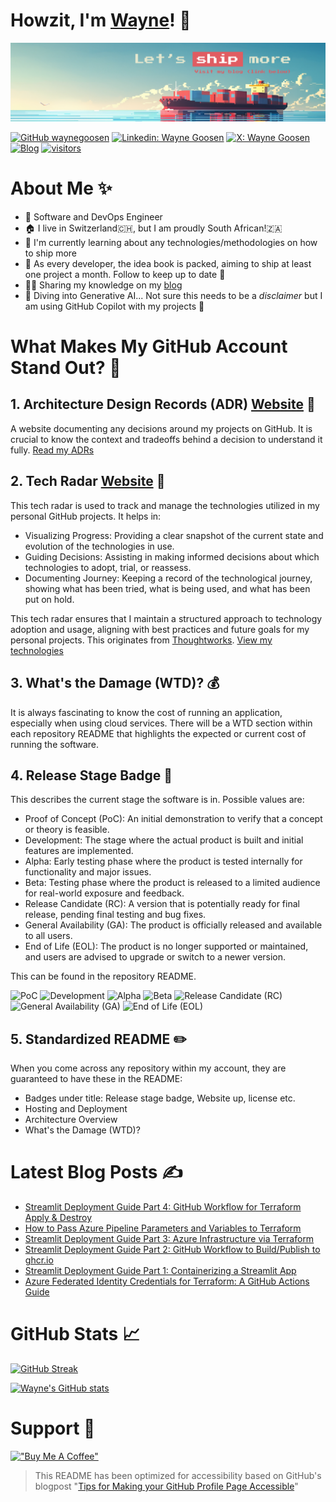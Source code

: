 <!--
**WayneGoosen/WayneGoosen** is a ✨ _special_ ✨ repository because its `README.md` (this file) appears on your GitHub profile.

Here are some ideas to get you started:

- 🔭 I’m currently working on ...
- 🌱 I’m currently learning ...
- 👯 I’m looking to collaborate on ...
- 🤔 I’m looking for help with ...
- 💬 Ask me about ...
- 📫 How to reach me: ...
- 😄 Pronouns: ...
- ⚡ Fun fact: ...

https://emojipedia.org/heart-hands
-->

# Howzit, I'm [Wayne](https://www.linkedin.com/in/waynegoosen/)! 👋

<!-- 
Colors
#e05c62 pink 
#e4e7ce cream
#5fa5b4 blue
-->

![Let's ship more banner](./images/banner.png)

[![GitHub waynegoosen](https://img.shields.io/github/followers/waynegoosen?style=social&label=follow)](https://github.com/WayneGoosen)
[![Linkedin: Wayne Goosen](https://img.shields.io/badge/-Wayne%20Goosen-blue?style=flat-square&logo=Linkedin&logoColor=white&link=https://www.linkedin.com/in/waynegoosen/)](https://www.linkedin.com/in/waynegoosen/)
[![X: Wayne Goosen](https://img.shields.io/twitter/follow/GoosenWayne)](https://x.com/GoosenWayne)
[![Blog](https://img.shields.io/website?color=0ab9e6&style=flat-square&up_message=blog.waynegoosen.com&url=https%3A%2F%2Fblog.waynegoosen.com)](https://blog.waynegoosen.com)
[![visitors](https://visitor-badge.laobi.icu/badge?page_id=waynegoosen.visitorbadge)](https://github.com/WayneGoosen)

# About Me ✨

- 🔭 Software and DevOps Engineer
- 🏠 I live in Switzerland🇨🇭, but I am proudly South African!🇿🇦
- 🌱 I'm currently learning about any technologies/methodologies on how to ship more
- 🚢 As every developer, the idea book is packed, aiming to ship at least one project a month. Follow to keep up to date 🙌
- 👨‍💻 Sharing my knowledge on my [blog](https://blog.waynegoosen.com/)
- 🤖 Diving into Generative AI... Not sure this needs to be a *disclaimer* but I am using GitHub Copilot with my projects 🚀

# What Makes My GitHub Account Stand Out? 🧐

## 1. Architecture Design Records (ADR) [Website](https://adr.waynegoosen.com/log4brains/) 📒

A website documenting any decisions around my projects on GitHub. It is crucial to know the context and tradeoffs behind a decision to understand it fully. [Read my ADRs](https://adr.waynegoosen.com/log4brains/)

## 2. Tech Radar [Website](https://techradar.waynegoosen.com/) 💭

This tech radar is used to track and manage the technologies utilized in my personal GitHub projects. It helps in:

- Visualizing Progress: Providing a clear snapshot of the current state and evolution of the technologies in use.
- Guiding Decisions: Assisting in making informed decisions about which technologies to adopt, trial, or reassess.
- Documenting Journey: Keeping a record of the technological journey, showing what has been tried, what is being used, and what has been put on hold.

This tech radar ensures that I maintain a structured approach to technology adoption and usage, aligning with best practices and future goals for my personal projects. This originates from [Thoughtworks](https://www.thoughtworks.com/radar). [View my technologies](https://techradar.waynegoosen.com/)

## 3. What's the Damage (WTD)? 💰

It is always fascinating to know the cost of running an application, especially when using cloud services. There will be a WTD section within each repository README that highlights the expected or current cost of running the software.

## 4. Release Stage Badge 🚀

This describes the current stage the software is in. Possible values are:

- Proof of Concept (PoC): An initial demonstration to verify that a concept or theory is feasible.
- Development: The stage where the actual product is built and initial features are implemented.
- Alpha: Early testing phase where the product is tested internally for functionality and major issues.
- Beta: Testing phase where the product is released to a limited audience for real-world exposure and feedback.
- Release Candidate (RC): A version that is potentially ready for final release, pending final testing and bug fixes.
- General Availability (GA): The product is officially released and available to all users.
- End of Life (EOL): The product is no longer supported or maintained, and users are advised to upgrade or switch to a newer version.

This can be found in the repository README.

![PoC](https://img.shields.io/badge/Release_Stage-PoC-yellow?color=%23FF4500
)
![Development](https://img.shields.io/badge/Release_Stage-Development-yellow?color=%23FF8C00
)
![Alpha](https://img.shields.io/badge/Release_Stage-Alpha-yellow?color=%23FFD700
)
![Beta](https://img.shields.io/badge/Release_Stage-Beta-yellow?color=%23ADFF2F
)
![Release Candidate (RC)](https://img.shields.io/badge/Release_Stage-Release_Candidate_(RC)-yellow?color=%2300BFFF
)
![General Availability (GA)](https://img.shields.io/badge/Release_Stage-General_Availability_(GA)-yellow?color=%2332CD32
)
![End of Life (EOL)](https://img.shields.io/badge/Release_Stage-End_of_Life_(EOL)-yellow?color=%238B0000
)

## 5. Standardized README ✏️

When you come across any repository within my account, they are guaranteed to have these in the README:

- Badges under title: Release stage badge, Website up, license etc.
- Hosting and Deployment
- Architecture Overview
- What's the Damage (WTD)?

# Latest Blog Posts ✍️

- [Streamlit Deployment Guide Part 4: GitHub Workflow for Terraform Apply & Destroy](https://blog.waynegoosen.com/post/streamlit-deployment-guide-part-4-github-tf-workflow/)
- [How to Pass Azure Pipeline Parameters and Variables to Terraform](https://blog.waynegoosen.com/post/add-boolean-vars-terraform-azure-devops/)
- [Streamlit Deployment Guide Part 3: Azure Infrastructure via Terraform](https://blog.waynegoosen.com/post/streamlit-deployment-guide-part-3-azure-infra/)
- [Streamlit Deployment Guide Part 2: GitHub Workflow to Build/Publish to ghcr.io](https://blog.waynegoosen.com/post/streamlit-deployment-guide-part-2-github-workflow/)
- [Streamlit Deployment Guide Part 1: Containerizing a Streamlit App](https://blog.waynegoosen.com/post/streamlit-deployment-guide-part-1-containerization/)
- [Azure Federated Identity Credentials for Terraform: A GitHub Actions Guide](https://blog.waynegoosen.com/post/fed-creds-tf-github-actions/)

# GitHub Stats 📈

[![GitHub Streak](https://github-readme-streak-stats.herokuapp.com?user=waynegoosen&theme=dark)](https://git.io/streak-stats)

[![Wayne's GitHub stats](https://github-readme-stats.vercel.app/api?username=waynegoosen&count_private=true&show_icons=true&theme=highcontrast)](https://github.com/anuraghazra/github-readme-stats)

# Support 🫶

[!["Buy Me A Coffee"](https://www.buymeacoffee.com/assets/img/custom_images/orange_img.png)](https://www.buymeacoffee.com/waynegoosen)

> This README has been optimized for accessibility based on GitHub's blogpost "[Tips for Making your GitHub Profile Page Accessible](https://github.blog/2023-10-26-5-tips-for-making-your-github-profile-page-accessible)"
